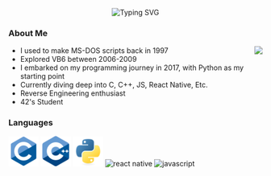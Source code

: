 <p align="center">
  <img src="https://readme-typing-svg.demolab.com?font=Fira+Code&weight=900&pause=1000&color=F75357&width=435&lines=Welcome+to+my+GitHub" alt="Typing SVG">
</p>


### About Me
<img align="right" src="https://data.typeracer.com/misc/badge?user=religious09" class="img">

- I used to make MS-DOS scripts back in 1997<br>
- Explored VB6 between 2006-2009<br>
- I embarked on my programming journey in 2017, with Python as my starting point<br>
- Currently diving deep into C, C++, JS, React Native, Etc. <br>
- Reverse Engineering enthusiast<br>
- 42's Student

<h3 align="left">Languages</h3>
<p align="left"> 
  <img src="https://raw.githubusercontent.com/devicons/devicon/master/icons/c/c-original.svg" alt="c" width="60" height="60"/> 
  <img src="https://raw.githubusercontent.com/devicons/devicon/master/icons/cplusplus/cplusplus-original.svg" alt="c++" width="60" height="60"/> 
  <img src="https://raw.githubusercontent.com/devicons/devicon/master/icons/python/python-original.svg" alt="python" width="60" height="60"/> 
  <img src="https://cdn.jsdelivr.net/gh/devicons/devicon/icons/react/react-original.svg" alt="react native" width="60" height="60"/>
  <img src="https://cdn.jsdelivr.net/gh/devicons/devicon/icons/javascript/javascript-original.svg" alt="javascript" width="60" height="60"/>
</p>
